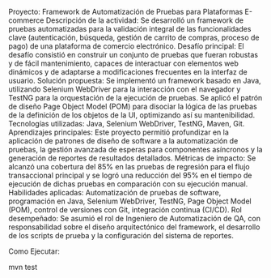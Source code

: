 Proyecto: Framework de Automatización de Pruebas para Plataformas E-commerce
Descripción de la actividad: Se desarrolló un framework de pruebas automatizadas para la validación integral de las funcionalidades clave (autenticación, búsqueda, gestión de carrito de compras, proceso de pago) de una plataforma de comercio electrónico.
Desafío principal: El desafío consistió en construir un conjunto de pruebas que fueran robustas y de fácil mantenimiento, capaces de interactuar con elementos web dinámicos y de adaptarse a modificaciones frecuentes en la interfaz de usuario.
Solución propuesta: Se implementó un framework basado en Java, utilizando Selenium WebDriver para la interacción con el navegador y TestNG para la orquestación de la ejecución de pruebas. Se aplicó el patrón de diseño Page Object Model (POM) para disociar la lógica de las pruebas de la definición de los objetos de la UI, optimizando así su mantenibilidad.
Tecnologías utilizadas: Java, Selenium WebDriver, TestNG, Maven, Git.
Aprendizajes principales: Este proyecto permitió profundizar en la aplicación de patrones de diseño de software a la automatización de pruebas, la gestión avanzada de esperas para componentes asíncronos y la generación de reportes de resultados detallados.
Métricas de impacto: Se alcanzó una cobertura del 85% en las pruebas de regresión para el flujo transaccional principal y se logró una reducción del 95% en el tiempo de ejecución de dichas pruebas en comparación con su ejecución manual.
Habilidades aplicadas: Automatización de pruebas de software, programación en Java, Selenium WebDriver, TestNG, Page Object Model (POM), control de versiones con Git, integración continua (CI/CD).
Rol desempeñado: Se asumió el rol de Ingeniero de Automatización de QA, con responsabilidad sobre el diseño arquitectónico del framework, el desarrollo de los scripts de prueba y la configuración del sistema de reportes.

Como Ejecutar:

mvn test